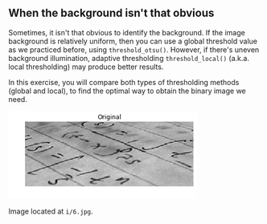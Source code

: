 ## When the background isn't that obvious

Sometimes, it isn't that obvious to identify the background. If the image background is relatively uniform, then you can use a global threshold value as we practiced before, using `threshold_otsu()`. However, if there's uneven background illumination, adaptive thresholding `threshold_local()` (a.k.a. local thresholding) may produce better results.

In this exercise, you will compare both types of thresholding methods (global and local), to find the optimal way to obtain the binary image we need.

![Page with text](i/6.png)

Image located at `i/6.jpg`.
<!-- Image loaded as `page_image`. -->
<!-- 
### Instructions

- Import the otsu threshold function, obtain the optimal global thresh value of the image, and apply global thresholding.

- Import the local threshold function, set block size to 35, obtain the local thresh value, and apply local thresholding. -->